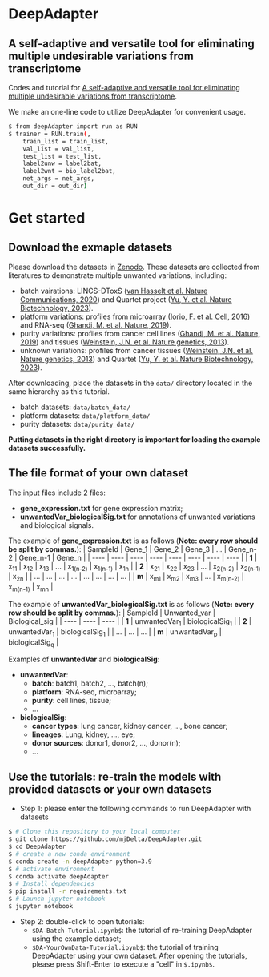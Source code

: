 # DeepAdapter
## A self-adaptive and versatile tool for eliminating multiple undesirable variations from transcriptome
Codes and tutorial for [A self-adaptive and versatile tool for eliminating multiple undesirable variations from transcriptome](https://www.biorxiv.org/content/10.1101/2024.02.04.578839v1).

We make an one-line code to utilize DeepAdapter for convenient usage.
```sh
$ from deepAdapter import run as RUN
$ trainer = RUN.train(,
    train_list = train_list,
    val_list = val_list,
    test_list = test_list,
    label2unw = label2bat,
    label2wnt = bio_label2bat,
    net_args = net_args,
    out_dir = out_dir)
```

# Get started
## Download the exmaple datasets
Please download the datasets in [Zenodo](https://zenodo.org/records/10494751).
These datasets are collected from literatures to demonstrate multiple unwanted variations, including:
* batch vairations: LINCS-DToxS ([van Hasselt et al. Nature Communications, 2020](https://www.nature.com/articles/s41467-020-18396-7)) and Quartet project ([Yu, Y. et al. Nature Biotechnology, 2023](https://www.nature.com/articles/s41587-023-01867-9)).
* platform variations: profiles from microarray ([Iorio, F. et al. Cell, 2016](https://www.cell.com/cell/pdf/S0092-8674(16)30746-2.pdf)) and RNA-seq ([Ghandi, M. et al. Nature, 2019](https://www.nature.com/articles/s41586-019-1186-3)).
* purity variations: profiles from cancer cell lines ([Ghandi, M. et al. Nature, 2019](https://www.nature.com/articles/s41586-019-1186-3)) and tissues ([Weinstein, J.N. et al. Nature genetics, 2013](https://www.nature.com/articles/ng.2764)).
* unknown variations: profiles from cancer tissues ([Weinstein, J.N. et al. Nature genetics, 2013](https://www.nature.com/articles/ng.2764)) and Quartet ([Yu, Y. et al. Nature Biotechnology, 2023](https://www.nature.com/articles/s41587-023-01867-9)).

After downloading, place the datasets in the `data/` directory located in the same hierarchy as this tutorial.
* batch datasets: `data/batch_data/`
* platform datasets: `data/platform_data/`
* purity datasets: `data/purity_data/`

**Putting datasets in the right directory is important for loading the example datasets successfully.**

## The file format of your own dataset
The input files include $2$ files: 
* **gene_expression.txt** for gene expression matrix;
* **unwantedVar_biologicalSig.txt** for annotations of unwanted variations and biological signals.

The example of **gene_expression.txt** is as follows (**Note: every row should be split by commas.**):
| SampleId | Gene_1 | Gene_2 | Gene_3 | ... | Gene_n-2 | Gene_n-1 | Gene_n |
|  ----  | ----  | ----  | ----  |  ----  | ----  | ----  | ----  |
| **1** | x<sub>11</sub> | x<sub>12</sub> | x<sub>13</sub> | ... | x<sub>1(n-2)</sub> | x<sub>1(n-1)</sub> | x<sub>1n</sub> |
| **2** | x<sub>21</sub> | x<sub>22</sub> | x<sub>23</sub> | ... | x<sub>2(n-2)</sub> | x<sub>2(n-1)</sub> | x<sub>2n</sub> |
| ... | ... | ... | ... | ... | ... | ... | ... |
| **m** | x<sub>m1</sub> | x<sub>m2</sub> | x<sub>m3</sub> | ... | x<sub>m(n-2)</sub> | x<sub>m(n-1)</sub> | x<sub>mn</sub> |

The example of **unwantedVar_biologicalSig.txt** is as follows (**Note: every row should be split by commas.**):
| SampleId | Unwanted_var | Biological_sig |
|  ----  | ----  | ----  |
| **1** | unwantedVar<sub>1</sub> | biologicalSig<sub>1</sub> |
| **2** | unwantedVar<sub>1</sub> | biologicalSig<sub>1</sub> |
| ... | ... | ... |
| **m** | unwantedVar<sub>p</sub> | biologicalSig<sub>q</sub> |

Examples of **unwantedVar** and **biologicalSig**:
* **unwantedVar**:
    * **batch**: batch1, batch2, ..., batch(n);
    * **platform**: RNA-seq, microarray;
    * **purity**: cell lines, tissue;
    * ...
* **biologicalSig**:
    * **cancer types**: lung cancer, kidney cancer, ..., bone cancer;
    * **lineages**: Lung, kidney, ..., eye;
    * **donor sources**: donor1, donor2, ..., donor(n);
    * ...

## Use the tutorials: re-train the models with provided datasets or your own datasets
* Step 1: please enter the following commands to run DeepAdapter with datasets 
```sh
$ # Clone this repository to your local computer
$ git clone https://github.com/mjDelta/DeepAdapter.git
$ cd DeepAdapter
$ # create a new conda environment
$ conda create -n deepAdapter python=3.9
$ # activate environment
$ conda activate deepAdapter
$ # Install dependencies
$ pip install -r requirements.txt
$ # Launch jupyter notebook
$ jupyter notebook
```
* Step 2: double-click to open tutorials:
    * `$DA-Batch-Tutorial.ipynb$`: the tutorial of re-training DeepAdapter using the example dataset;
    * `$DA-YourOwnData-Tutorial.ipynb$`: the tutorial of training DeepAdapter using your own dataset.
  After opening the tutorials, please press Shift-Enter to execute a "cell" in `$.ipynb$`.

